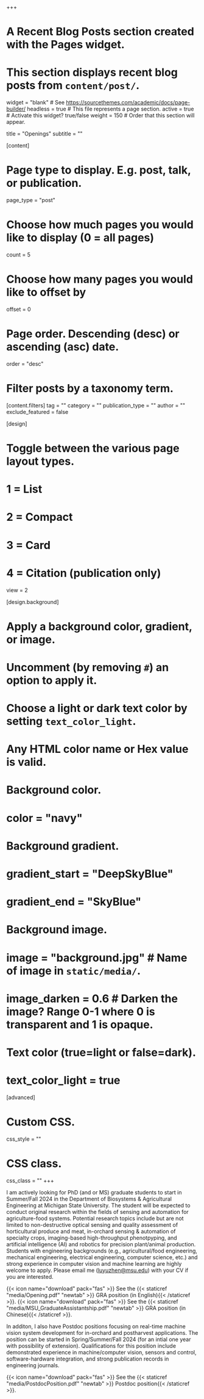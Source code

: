 +++
# A Recent Blog Posts section created with the Pages widget.
# This section displays recent blog posts from `content/post/`.

widget = "blank"  # See https://sourcethemes.com/academic/docs/page-builder/
headless = true  # This file represents a page section.
active = true  # Activate this widget? true/false
weight = 150  # Order that this section will appear.

title = "Openings"
subtitle = ""

[content]
  # Page type to display. E.g. post, talk, or publication.
  page_type = "post"
  
  # Choose how much pages you would like to display (0 = all pages)
  count = 5
  
  # Choose how many pages you would like to offset by
  offset = 0

  # Page order. Descending (desc) or ascending (asc) date.
  order = "desc"

  # Filter posts by a taxonomy term.
  [content.filters]
    tag = ""
    category = ""
    publication_type = ""
    author = ""
    exclude_featured = false
  
[design]
  # Toggle between the various page layout types.
  #   1 = List
  #   2 = Compact
  #   3 = Card
  #   4 = Citation (publication only)
  view = 2
  
[design.background]
  # Apply a background color, gradient, or image.
  #   Uncomment (by removing `#`) an option to apply it.
  #   Choose a light or dark text color by setting `text_color_light`.
  #   Any HTML color name or Hex value is valid.
  
  # Background color.
  # color = "navy"
  
  # Background gradient.
  # gradient_start = "DeepSkyBlue"
  # gradient_end = "SkyBlue"
  
  # Background image.
  # image = "background.jpg"  # Name of image in `static/media/`.
  # image_darken = 0.6  # Darken the image? Range 0-1 where 0 is transparent and 1 is opaque.

  # Text color (true=light or false=dark).
  # text_color_light = true  
  
[advanced]
 # Custom CSS. 
 css_style = ""
 
 # CSS class.
 css_class = ""
+++

I am actively looking for PhD (and or MS) graduate students to start in Summer/Fall 2024 in the Department of Biosystems & Agricultural Engineering at Michigan State University. The student will be expected to conduct original research within the fields of sensing and automation for agriculture-food systems. Potential research topics include but are not limited to non-destructive optical sensing and quality assessment of horticultural produce and meat, in-orchard sensing & automation of specialty crops, imaging-based high-throughput phenotpyping, and artificial intelligence (AI) and robotics for precision plant/animal production. Students with engineering backgrounds (e.g., agricultural/food engineering, mechanical engineering, electrical engineering, computer science, etc.) and strong experience in computer vision and machine learning are highly welcome to apply. Please email me (luyuzhen@msu.edu) with your CV if you are interested.

{{< icon name="download" pack="fas" >}} See the {{< staticref "media/Opening.pdf" "newtab" >}} GRA position (in English){{< /staticref >}}.
{{< icon name="download" pack="fas" >}} See the {{< staticref "media/MSU_GraduateAssistantship.pdf" "newtab" >}} GRA position (in Chinese){{< /staticref >}}.



In additon, I also have Postdoc positions focusing on real-time machine vision system development for in-orchard and postharvest applications. The position can be started in Spring/Summer/Fall 2024 (for an intial one year with possibility of extension). Qualifications for this position include demonstrated experience in machine/computer vision, sensors and control, software-hardware integration, and strong publication records in engineering journals. 

{{< icon name="download" pack="fas" >}} See the {{< staticref "media/PostdocPosition.pdf" "newtab" >}} Postdoc position{{< /staticref >}}.
